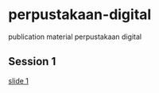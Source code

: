 # perpustakaan-digital
publication material perpustakaan digital

## Session 1
[slide 1](https://zizami-media-utama.github.io/perpustakaan-digital/slide/se-01-part-01)